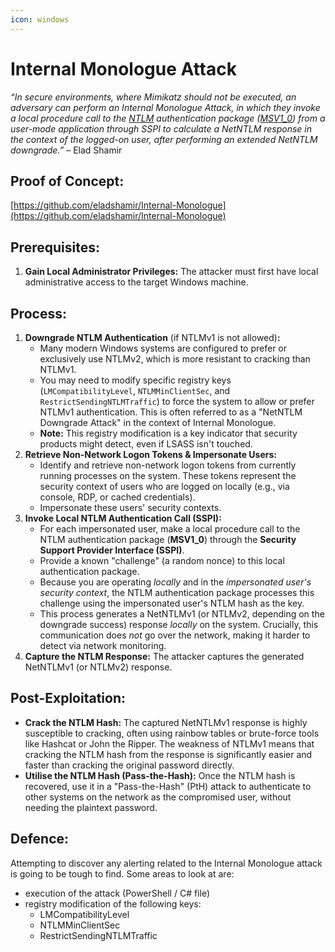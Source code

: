 ```yaml
---
icon: windows
---
```


# Internal Monologue Attack

_“In secure environments, where Mimikatz should not be executed, an adversary can perform an Internal Monologue Attack, in which they invoke a local procedure call to the_ [_NTLM_](https://en.wikipedia.org/wiki/NT_LAN_Manager) _authentication package (_[_MSV1\_0_](https://learn.microsoft.com/en-us/windows/win32/secauthn/msv1-0-authentication-package)_) from a user-mode application through SSPI to calculate a NetNTLM response in the context of the logged-on user, after performing an extended NetNTLM downgrade.”_ – Elad Shamir

## Proof of Concept:

[https://github.com/eladshamir/Internal-Monologue](https://github.com/eladshamir/Internal-Monologue)

## Prerequisites:

1. **Gain Local Administrator Privileges:** The attacker must first have local administrative access to the target Windows machine.

## Process:

1. **Downgrade NTLM Authentication** (if NTLMv1 is not allowed)**:**
   * Many modern Windows systems are configured to prefer or exclusively use NTLMv2, which is more resistant to cracking than NTLMv1.
   * You may need to modify specific registry keys (`LMCompatibilityLevel`, `NTLMMinClientSec`, and `RestrictSendingNTLMTraffic`) to force the system to allow or prefer NTLMv1 authentication. This is often referred to as a "NetNTLM Downgrade Attack" in the context of Internal Monologue.
   * **Note:** This registry modification is a key indicator that security products might detect, even if LSASS isn't touched.
2. **Retrieve Non-Network Logon Tokens & Impersonate Users:**
   * Identify and retrieve non-network logon tokens from currently running processes on the system. These tokens represent the security context of users who are logged on locally (e.g., via console, RDP, or cached credentials).
   * Impersonate these users' security contexts.
3. **Invoke Local NTLM Authentication Call (SSPI):**
   * For each impersonated user, make a local procedure call to the NTLM authentication package (**MSV1\_0**) through the **Security Support Provider Interface (SSPI)**.
   * Provide a known "challenge" (a random nonce) to this local authentication package.
   * Because you are operating _locally_ and in the _impersonated user's security context_, the NTLM authentication package processes this challenge using the impersonated user's NTLM hash as the key.
   * This process generates a NetNTLMv1 (or NTLMv2, depending on the downgrade success) response _locally_ on the system. Crucially, this communication does _not_ go over the network, making it harder to detect via network monitoring.
4. **Capture the NTLM Response:** The attacker captures the generated NetNTLMv1 (or NTLMv2) response.

## Post-Exploitation:

* **Crack the NTLM Hash:** The captured NetNTLMv1 response is highly susceptible to cracking, often using rainbow tables or brute-force tools like Hashcat or John the Ripper. The weakness of NTLMv1 means that cracking the NTLM hash from the response is significantly easier and faster than cracking the original password directly.
* **Utilise the NTLM Hash (Pass-the-Hash):** Once the NTLM hash is recovered, use it in a "Pass-the-Hash" (PtH) attack to authenticate to other systems on the network as the compromised user, without needing the plaintext password.

## Defence:

Attempting to discover any alerting related to the Internal Monologue attack is going to be tough to find. Some areas to look at are:

* execution of the attack (PowerShell / C# file)
* registry modification of the following keys:
  * LMCompatibilityLevel
  * NTLMMinClientSec
  * RestrictSendingNTLMTraffic
